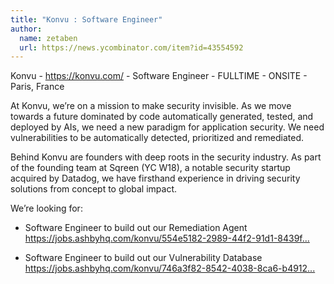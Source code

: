 ```yaml
---
title: "Konvu : Software Engineer"
author:
  name: zetaben
  url: https://news.ycombinator.com/item?id=43554592
---
```

Konvu - <a href="https:&#x2F;&#x2F;konvu.com&#x2F;" rel="nofollow">https:&#x2F;&#x2F;konvu.com&#x2F;</a> - Software Engineer - FULLTIME - ONSITE - Paris, France

At Konvu, we’re on a mission to make security invisible. As we move towards a future dominated by code automatically generated, tested, and deployed by AIs, we need a new paradigm for application security. We need vulnerabilities to be automatically detected, prioritized and remediated.

Behind Konvu are founders with deep roots in the security industry. As part of the founding team at Sqreen (YC W18), a notable security startup acquired by Datadog, we have firsthand experience in driving security solutions from concept to global impact.

We’re looking for:

* Software Engineer to build out our Remediation Agent <a href="https:&#x2F;&#x2F;jobs.ashbyhq.com&#x2F;konvu&#x2F;554e5182-2989-44f2-91d1-8439fec69f2b" rel="nofollow">https:&#x2F;&#x2F;jobs.ashbyhq.com&#x2F;konvu&#x2F;554e5182-2989-44f2-91d1-8439f...</a>

* Software Engineer to build out our Vulnerability Database <a href="https:&#x2F;&#x2F;jobs.ashbyhq.com&#x2F;konvu&#x2F;746a3f82-8542-4038-8ca6-b491201e8c45" rel="nofollow">https:&#x2F;&#x2F;jobs.ashbyhq.com&#x2F;konvu&#x2F;746a3f82-8542-4038-8ca6-b4912...</a>
<JobApplication />
